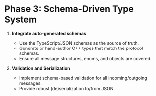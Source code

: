 # Phase 3: Schema-Driven Type System

1. **Integrate auto-generated schemas**
   - Use the TypeScript/JSON schemas as the source of truth.
   - Generate or hand-author C++ types that match the protocol schemas.
   - Ensure all message structures, enums, and objects are covered.

2. **Validation and Serialization**
   - Implement schema-based validation for all incoming/outgoing messages.
   - Provide robust (de)serialization to/from JSON. 